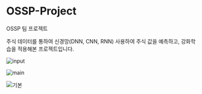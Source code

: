 # OSSP-Project
OSSP 팀 프로젝트

주식 데이터를 통하여 신경망(DNN, CNN, RNN) 사용하여 주식 값을 예측하고, 강화학습을 적용해본 프로젝트입니다.


![input](https://user-images.githubusercontent.com/83456681/200172713-217a0358-adfe-4209-b0c9-3e4609b12744.png)

![main](https://user-images.githubusercontent.com/83456681/200172723-ccb0719e-3f08-47c3-810d-ddbcc61a67db.png)

![기본](https://user-images.githubusercontent.com/83456681/200172728-c3edaf4e-5b34-4950-a4ad-feb46e1a15e6.png)

